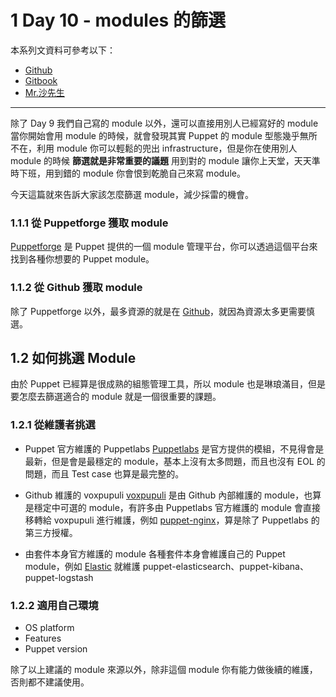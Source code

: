 

# 1 Day 10 - modules 的篩選

本系列文資料可參考以下：

- [Github](https://github.com/shazi7804/ops-puppet-30-days)
- [Gitbook](https://gitbook.com/book/shazi7804/puppet-manage-guide/details)
- [Mr.沙先生](https://shazi.info)

---

除了 Day 9 我們自己寫的 module 以外，還可以直接用別人已經寫好的 module 當你開始會用 module 的時候，就會發現其實 Puppet 的 module 型態幾乎無所不在，利用 module 你可以輕鬆的兜出 infrastructure，但是你在使用別人 module 的時候 **篩選就是非常重要的議題** 用到對的 module 讓你上天堂，天天準時下班，用到錯的 module 你會恨到乾脆自己來寫 module。

今天這篇就來告訴大家該怎麼篩選 module，減少採雷的機會。

### 1.1.1 從 Puppetforge 獲取 module

[Puppetforge][puppetforge] 是 Puppet 提供的一個 module 管理平台，你可以透過這個平台來找到各種你想要的 Puppet module。

### 1.1.2 從 Github 獲取 module

除了 Puppetforge 以外，最多資源的就是在 [Github][github]，就因為資源太多更需要慎選。

## 1.2 如何挑選 Module

由於 Puppet 已經算是很成熟的組態管理工具，所以 module 也是琳琅滿目，但是要怎麼去篩選適合的 module 就是一個很重要的課題。

### 1.2.1 從維護者挑選

- Puppet 官方維護的 Puppetlabs
[Puppetlabs][puppetlabs] 是官方提供的模組，不見得會是最新，但是會是最穩定的 module，基本上沒有太多問題，而且也沒有 EOL 的問題，而且 Test case 也算是最完整的。

- Github 維護的 voxpupuli
[voxpupuli][voxpupuli] 是由 Github 內部維護的 module，也算是穩定中可選的 module，有許多由 Puppetlabs 官方維護的 module 會直接移轉給 voxpupuli 進行維護，例如 [puppet-nginx][puppet-nginx]，算是除了 Puppetlabs 的第三方授權。

- 由套件本身官方維護的 module
各種套件本身會維護自己的 Puppet module，例如 [Elastic][elastic] 就維護 puppet-elasticsearch、puppet-kibana、puppet-logstash

### 1.2.2 適用自己環境

 - OS platform
 - Features
 - Puppet version

除了以上建議的 module 來源以外，除非這個 module 你有能力做後續的維護，否則都不建議使用。


[github]: https://github.com
[puppetforge]: https://forge.puppet.com/
[puppetlabs]: https://github.com/puppetlabs/
[voxpupuli]: https://github.com/voxpupuli
[puppet-nginx]: https://github.com/voxpupuli/puppet-nginx
[elastic]: https://github.com/elastic
